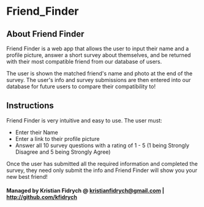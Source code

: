# Friend_Finder

## About Friend Finder

Friend Finder is a web app that allows the user to input their name and a profile picture, answer a short survey about themselves, and be returned with their most compatible friend from our database of users. 

The user is shown the matched friend's name and photo at the end of the survey. The user's info and survey submissions are then entered into our database for future users to compare their compatibility to!

## Instructions

Friend Finder is very intuitive and easy to use. The user must:

* Enter their Name
* Enter a link to their profile picture
* Answer all 10 survey questions with a rating of 1 - 5 (1 being Strongly Disagree and 5 being Strongly Agree)

Once the user has submitted all the required information and completed the survey, they need only submit the info and Friend Finder will show you your new best friend!

#### Managed by Kristian Fidrych @ kristianfidrych@gmail.com | http://github.com/kfidrych